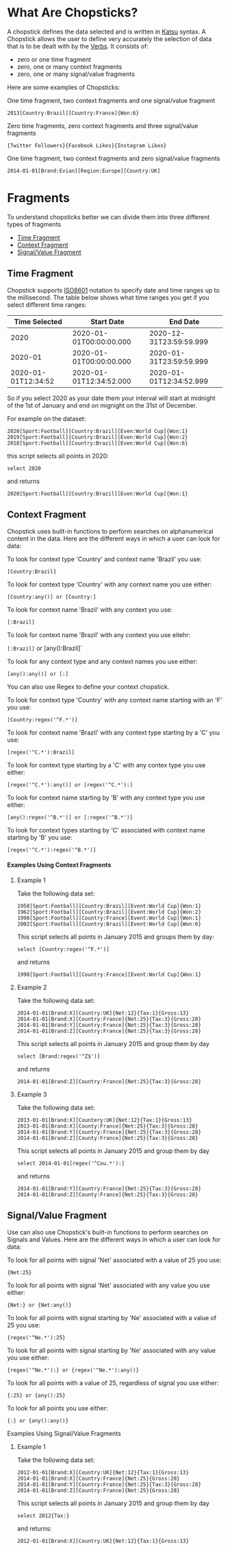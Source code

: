 # What Are Chopsticks?

A chopstick defines the data selected and is written in [Katsu](../glossary.md#katsu) syntax. A Chopstick allows the user to define very accurately the selection of data that is to be dealt with by the [Verbs](./verbs/readme.md). It consists of:

- zero or one time fragment
- zero, one or many context fragments
- zero, one or many signal/value fragments

Here are some examples of Chopsticks:

One time fragment, two context fragments and one signal/value fragment

```
2013[Country:Brazil][Country:France]{Won:6}
```

Zero time fragments, zero context fragments and three signal/value fragments

```
{Twitter Followers}{Facebook Likes}{Instagram Likes}
```

One time fragment, two context fragments and zero signal/value fragments

```
2014-01-01[Brand:Evian][Region:Europe][Country:UK]
```

# Fragments

To understand chopsticks better we can divide them into three different types of fragments

- [Time Fragment](#timefragment)
- [Context Fragment](#contextfragment)
- [Signal/Value Fragment](#signalvaluefragment)

## <a id="timefragment">Time Fragment</a>

Chopstick supports [ISO8601](../principles.md#iso8601) notation to specify date and time ranges up to the millisecond. The table below shows what time ranges you get if you select different time ranges:

|Time Selected	| Start Date | End Date|
|---------------|------------|---------|
|2020 | 2020-01-01T00:00:00.000	| 2020-12-31T23:59:59.999|
|2020-01	| 2020-01-01T00:00:00.000	| 2020-01-31T23:59:59.999|
|2020-01-01T12:34:52	| 2020-01-01T12:34:52.000	| 2020-01-01T12:34:52.999|

So if you select 2020 as your date them your interval will start at midnight of the 1st of January and end on mignight on the 31st of December.

For example on the dataset:

```
2020[Sport:Football][Country:Brazil][Even:World Cup]{Won:1}
2019[Sport:Football][Country:Brazil][Even:World Cup]{Won:2}
2018[Sport:Football][Country:Brazil][Even:World Cup]{Won:6}
```

this script selects all points in 2020:

`select 2020`

and returns

`2020[Sport:Football][Country:Brazil][Even:World Cup]{Won:1}`

## <a id="contextfragment">Context Fragment</a>

Chopstick uses built-in functions to perform searches on alphanumerical content in the data. Here are the different ways in which a user can look for data:

To look for context type 'Country' and context name 'Brazil' you use:

`[Country:Brazil]`

To look for context type 'Country' with any context name you use either:

`[Country:any()] or [Country:]`

To look for context name 'Brazil' with any context you use:

`[:Brazil]`

To look for context name 'Brazil' with any context you use eitehr:

`[:Brazil]` or [any():Brazil]`

To look for any context type and any context names you use either:

`[any():any()] or [:]`

You can also use Regex to define your context chopstick.

To look for context type 'Country' with any context name starting with an 'F' you use:

`[Country:regex('^F.*')]`

To look for context name 'Brazil' with any context type starting by a 'C' you use:

`[regex('^C.*'):Brazil]`

To look for context type starting by a 'C' with any contex type you use either:

`[regex('^C.*'):any()] or [regex('^C.*'):]`

To look for context name starting by 'B' with any context type you use either:

`[any():regex('^B.*')] or [:regex('^B.*')]`

To look for context types starting by 'C' associated with context name starting by 'B' you use:

`[regex('^C.*'):regex('^B.*')]`

#### Examples Using Context Fragments

1. Example 1

    Take the following data set:

    ```
    1958[Sport:Football][Country:Brazil][Event:World Cup]{Won:1}
    1962[Sport:Football][Country:Brazil][Event:World Cup]{Won:2}
    1998[Sport:Football][Country:France][Event:World Cup]{Won:1}
    2002[Sport:Football][Country:Brazil][Event:World Cup]{Won:6}
    ```

    This script selects all points in January 2015 and groups them by day:

    `select [Country:regex('^F.*')]`

    and returns

    `1998[Sport:Football][Country:France][Event:World Cup]{Won:1}`

1. Example 2

    Take the following data set:

    ```
    2014-01-01[Brand:X][Country:UK]{Net:12}{Tax:1}{Gross:13}
    2014-01-01[Brand:X][Country:France]{Net:25}{Tax:3}{Gross:28}
    2014-01-01[Brand:Y][Country:France]{Net:25}{Tax:3}{Gross:28}
    2014-01-01[Brand:Z][Country:France]{Net:25}{Tax:3}{Gross:28}
    ```

    This script selects all points in January 2015 and group them by day

    `select [Brand:regex('^Z$')]`

    and returns

    `2014-01-01[Brand:Z][Country:France]{Net:25}{Tax:3}{Gross:28}`

1. Example 3

    Take the following data set:

    ```
    2013-01-01[Brand:X][Countery:UK]{Net:12}{Tax:1}{Gross:13}
    2013-01-01[Brand:X][County:France]{Net:25}{Tax:3}{Gross:28}
    2014-01-01[Brand:Y][Country:France]{Net:25}{Tax:3}{Gross:28}
    2014-01-01[Brand:Z][County:France]{Net:25}{Tax:3}{Gross:28}
    ```

    This script selects all points in January 2015 and group them by day

    `select 2014-01-01[regex('^Cou.*'):]`

    and returns

    ```
    2014-01-01[Brand:Y][Country:France]{Net:25}{Tax:3}{Gross:28}
    2014-01-01[Brand:Z][County:France]{Net:25}{Tax:3}{Gross:28}
    ```

## <a id="signalvaluefragment">Signal/Value Fragment</a>

Use can also use Chopstick's built-in functions to perform searches on Signals and Values. Here are the different ways in which a user can look for data:

To look for all points with signal 'Net' associated with a value of 25 you use:

`{Net:25}`

To look for all points with signal 'Net' associated with any value you use either:

`{Net:} or {Net:any()}`

To look for all points with signal starting by 'Ne' associated with a value of 25 you use:

`{regex('^Ne.*'):25}`

To look for all points with signal starting by 'Ne' associated with any value you use either:

`{regex('^Ne.*'):} or {regex('^Ne.*'):any()}`

To look for all points with a value of 25, regardless of signal you use either:

`{:25} or {any():25}`

To look for all points you use either:

`{:} or {any():any()}`


Examples Using Signal/Value Fragments

1. Example 1

    Take the following data set:

    ```
    2012-01-01[Brand:X][Country:UK]{Net:12}{Tax:1}{Gross:13}
    2014-01-01[Brand:X][Country:France]{Net:25}{Gross:28}
    2014-01-01[Brand:Y][Country:France]{Net:25}{Tax:3}{Gross:28}
    2014-01-01[Brand:Z][Country:France]{Net:25}{Gross:28}
    ```
    
    This script selects all points in January 2015 and group them by day

    `select 2012{Tax:}`
    
    and returns:

    `2012-01-01[Brand:X][Country:UK]{Net:12}{Tax:1}{Gross:13}`
    
